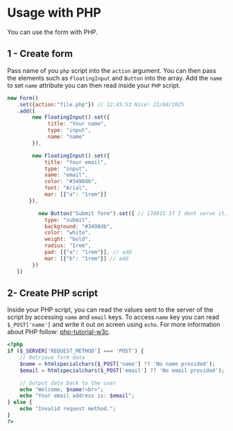 # Usage with PHP
You can use the form with PHP.

## 1 - Create form
Pass name of you ```php``` script into the ```action``` argument. You can then pass the elements such as ```FloatingInput``` and ```Button``` into the array.
Add the ```name``` to set ```name``` attribute you can then read inside your ```PHP``` script.
```js
new Form()
   .set({action:"file.php"}) // 12:45:53 Nice! 21/04/2025
   .add([
        new FloatingInput().set({
             title: "Your name",
             type: "input",
             name: "name"
        }),

        new FloatingInput().set({
            title: "Your email",
            type: "input",
            name: "email",
            color: "#3498db",
            font: "Arial",
            mar: [{"a": "1rem"}]
       }), 

          new Button("Submit form").set({ // 174915 If I dont serve it, it downloads the php file
            type: "submit",
            background: "#3498db",
            color: "white",
            weight: "bold",
            radius: "1rem",
            pad: [{"a": "1rem"}], // add
            mar: [{"b": "1rem"}] // add
        })
   ])


```


## 2- Create PHP script
Inside your PHP script, you can read the values sent to the server of the script by accessing ```name``` and ```email``` keys.
To access ```name``` key you can read ```$_POST['name']``` and write it out on screen using ```echo```.
For more information about PHP follow: [php-tutorial-w3c](https://www.w3schools.com/php/default.asp).

```php
<?php
if ($_SERVER['REQUEST_METHOD'] === 'POST') {
    // Retrieve form data
    $name = htmlspecialchars($_POST['name'] ?? 'No name provided');
    $email = htmlspecialchars($_POST['email'] ?? 'No email provided');

    // Output data back to the user
    echo "Welcome, $name!<br>";
    echo "Your email address is: $email";
} else {
    echo "Invalid request method.";
}
?>
```